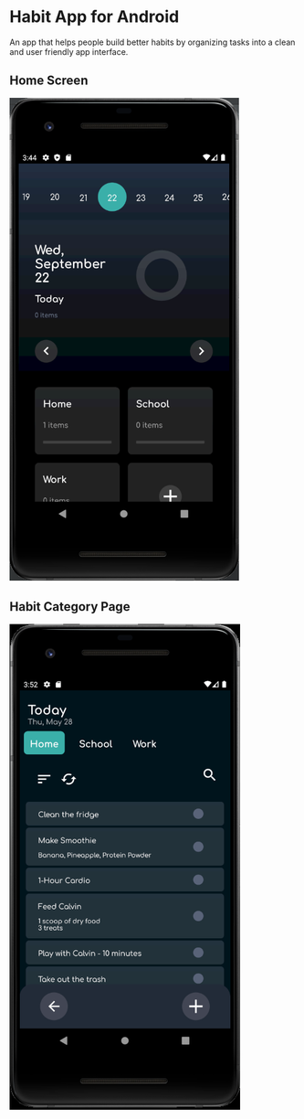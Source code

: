 # Habit App for Android

An app that helps people build better habits by organizing tasks into a clean and user friendly app interface. 

## Home Screen

![Home Screen](/Habit-App-Home.png)

## Habit Category Page

![Category Screen](/Habit-App-Home-Tab.png)
